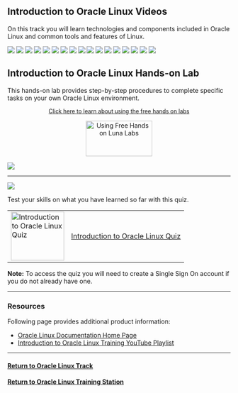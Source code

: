 ## Introduction to Oracle Linux Videos
On this track you will learn technologies and components included in Oracle Linux and common tools and features of Linux.

[![](../../common/images/why_linux_300.png)](https://youtu.be/GzON3q8S00Y)
[![](../../common/images/install_ol_300.png)](https://youtu.be/dvvP4wpsAQI)
[![](../../common/images/shell_cli_300.png)](https://youtu.be/QQSI_901fUU)
[![](../../common/images/files_dirs_300_.png)](https://youtu.be/Eo6zhlFHDXE)
[![](../../common/images/using_vim_300.png)](https://youtu.be/5xKldV3knzU)
[![](../../common/images/users_groups_300.png)](https://youtu.be/rjY_Z9diSwE)
[![](../../common/images/perm_over_300.png)](https://youtu.be/Ce5gXQlw_o4)
[![](../../common/images/sw_mgmt_300.png)](https://youtu.be/QiiVUyUxIc8)
[![](../../common/images/network_300.png)](https://youtu.be/V6HT5lXo4g0)
[![](../../common/images/remote_acc_ssh_300.png)](https://youtu.be/ednoES-3JfU)
[![](../../common/images/advant_300.png)](https://youtu.be/xuLdJ3cQrXo)
[![](../../common/images/arch_kern_300.png)](https://youtu.be/a0zXGhzPRp8)
[![](../../common/images/processes_300.png)](https://youtu.be/wMaWGV2yqtY)
[![](../../common/images/oci_on_ol_300.png)](https://youtu.be/APTzx_7azmA)
[![](../../common/images/work_env_300.png)](https://youtu.be/kdpfqiAp8BA)
[![](../../common/images/use_tools_300_.png)](https://youtu.be/ZXO4hqoO52o)
[![](../../common/images/bash_script_300.png)](https://youtu.be/d6ktKrOOkZs)

## Introduction to Oracle Linux Hands-on Lab
This hands-on lab provides step-by-step procedures to complete specific tasks on your own Oracle Linux environment.

<p style="font-size:90%;text-align:center;"><a href="https://youtu.be/HOB5dhbcAyo">Click here to learn about using the free hands on labs</a></p>
<p style="text-align:center;"><a href="https://youtu.be/HOB5dhbcAyo">
   <img src="../../common/images/lunalab-300px.png" alt="Using Free Hands on Luna Labs" style="width:150px;height:80px;">
   </a></p>
   
[![](../../common/images/Intro_OL_lab.png)](https://luna.oracle.com/lab/facec73e-8517-4314-877f-d4f8f429c5ab)

---

<p><img id="introduction-quiz" src="../../common/images/quiz1.png"></p>
   
   
Test your skills on what you have learned so far with this quiz.   
 
<table>
    <tr>
    <td valign="center"><a href="https://apexapps.oracle.com/pls/apex/f?p=ST_QUIZ:200:0::::P200_QUIZ_KEY:IJY139"><img src="../../common/images/quiz_person4.png" width="120" height="110" alt="Introduction to Oracle Linux Quiz"></a></td>
    <td><a href="https://apexapps.oracle.com/pls/apex/f?p=ST_QUIZ:200:0::::P200_QUIZ_KEY:IJY139">Introduction to Oracle Linux Quiz</a></td>
  </tr>
</table>    
<b>Note:</b> To access the quiz you will need to create a Single Sign On account if you do not already have one.

---

### Resources

Following page provides additional product information:

- [Oracle Linux Documentation Home Page](https://docs.oracle.com/en/operating-systems/oracle-linux/)
- [Introduction to Oracle Linux Training YouTube Playlist](https://www.youtube.com/playlist?list=PLKCk3OyNwIzvZR0-OoTtScm2NNo68gWtq)

---

#### [Return to Oracle Linux Track](../ol.md)

#### [Return to Oracle Linux Training Station](../../README.md)
